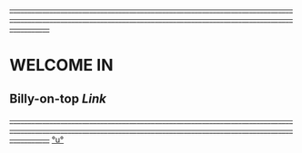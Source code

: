 ~~_______________________________________________________________________________________________________________________________________________________________________~~
# WELCOME IN
## **Billy-on-top *Link***
~~_______________________________________________________________________________________________________________________________________________________________________~~
[°u°](https://www.youtube.com/watch?v=o5g-lUuFgpg/)
